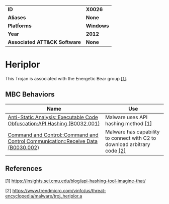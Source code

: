 
<table>
<tr>
<td><b>ID</b></td>
<td><b>X0026</b></td>
</tr>
<tr>
<td><b>Aliases</b></td>
<td><b>None</b></td>
</tr>
<tr>
<td><b>Platforms</b></td>
<td><b>Windows</b></td>
</tr>
<tr>
<td><b>Year</b></td>
<td><b>2012</b></td>
</tr>
<tr>
<td><b>Associated ATT&CK Software</b></td>
<td><b>None</b></td>
</tr>
</table>


Heriplor
========
This Trojan is associated with the Energetic Bear group  [[1]](#1).

MBC Behaviors
---------
|Name|Use|
|---|---|
|[Anti-Static Analysis::Executable Code Obfuscation:API Hashing (B0032.001)](../anti-static-analysis/executable-code-obfuscation.md)|Malware uses API hashing method	 [[1]](#1)|
|[Command and Control::Command and Control Communication::Receive Data (B0030.002)](../command-and-control/c2-communication.md)|Malware has capability to connect with C2 to download arbitrary code [[2]](#2)|

References
----------
<a name="1">[1]</a> https://insights.sei.cmu.edu/blog/api-hashing-tool-imagine-that/

<a name="2">[2]</a> https://www.trendmicro.com/vinfo/us/threat-encyclopedia/malware/troj_heriplor.a
